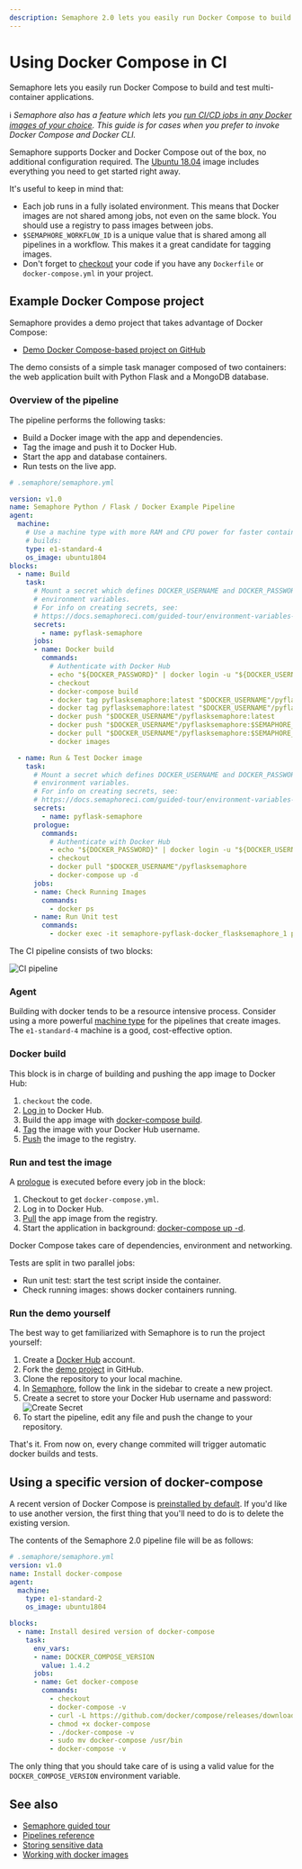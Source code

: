 ```yaml
---
description: Semaphore 2.0 lets you easily run Docker Compose to build and test multi-container applications. This page shows you how it can be done.
---
```


# Using Docker Compose in CI

Semaphore lets you easily run Docker Compose to build and test multi-container
applications.


ℹ️  *Semaphore also has a feature which lets you [run CI/CD jobs in any Docker
images of your choice][docker-agents].  This guide is for cases when you prefer
to invoke Docker Compose and Docker CLI.*

Semaphore supports Docker and Docker Compose out of the box, no
additional configuration required. The
[Ubuntu 18.04][ubuntu-vm] image includes everything you need to get started
right away.

It's useful to keep in mind that:

  - Each job runs in a fully isolated environment. This means that
    Docker images are not shared among jobs, not even on the same block.
    You should use a registry to pass images between jobs.
  - `$SEMAPHORE_WORKFLOW_ID` is a unique value that is shared among all
    pipelines in a workflow. This makes it a great candidate for tagging
    images.
  - Don't forget to
    [checkout](https://docs.semaphoreci.com/reference/toolbox-reference/#checkout)
    your code if you have any `Dockerfile` or `docker-compose.yml` in your
    project.

## Example Docker Compose project

Semaphore provides a demo project that takes advantage of Docker
Compose:

  - [Demo Docker Compose-based project on GitHub](https://github.com/semaphoreci-demos/semaphore-demo-python-flask)

The demo consists of a simple task manager composed of two containers:
the web application built with Python Flask and a MongoDB database.

### Overview of the pipeline

The pipeline performs the following tasks:

- Build a Docker image with the app and dependencies.
- Tag the image and push it to Docker Hub.
- Start the app and database containers.
- Run tests on the live app.

``` yaml
# .semaphore/semaphore.yml

version: v1.0
name: Semaphore Python / Flask / Docker Example Pipeline
agent:
  machine:
    # Use a machine type with more RAM and CPU power for faster container
    # builds:
    type: e1-standard-4
    os_image: ubuntu1804
blocks:
  - name: Build
    task:
      # Mount a secret which defines DOCKER_USERNAME and DOCKER_PASSWORD
      # environment variables.
      # For info on creating secrets, see:
      # https://docs.semaphoreci.com/guided-tour/environment-variables-and-secrets/
      secrets:
        - name: pyflask-semaphore
      jobs:
      - name: Docker build
        commands:
          # Authenticate with Docker Hub
          - echo "${DOCKER_PASSWORD}" | docker login -u "${DOCKER_USERNAME}" --password-stdin
          - checkout
          - docker-compose build
          - docker tag pyflasksemaphore:latest "$DOCKER_USERNAME"/pyflasksemaphore:latest
          - docker tag pyflasksemaphore:latest "$DOCKER_USERNAME"/pyflasksemaphore:$SEMAPHORE_WORKFLOW_ID
          - docker push "$DOCKER_USERNAME"/pyflasksemaphore:latest
          - docker push "$DOCKER_USERNAME"/pyflasksemaphore:$SEMAPHORE_WORKFLOW_ID
          - docker pull "$DOCKER_USERNAME"/pyflasksemaphore:$SEMAPHORE_WORKFLOW_ID
          - docker images

  - name: Run & Test Docker image
    task:
      # Mount a secret which defines DOCKER_USERNAME and DOCKER_PASSWORD
      # environment variables.
      # For info on creating secrets, see:
      # https://docs.semaphoreci.com/guided-tour/environment-variables-and-secrets/
      secrets:
        - name: pyflask-semaphore
      prologue:
        commands:
          # Authenticate with Docker Hub
          - echo "${DOCKER_PASSWORD}" | docker login -u "${DOCKER_USERNAME}" --password-stdin
          - checkout
          - docker pull "$DOCKER_USERNAME"/pyflasksemaphore
          - docker-compose up -d
      jobs:
      - name: Check Running Images
        commands:
          - docker ps
      - name: Run Unit test
        commands:
          - docker exec -it semaphore-pyflask-docker_flasksemaphore_1 python -m unittest
```

The CI pipeline consists of two blocks:

![CI pipeline](https://raw.githubusercontent.com/semaphoreci-demos/semaphore-demo-python-flask/master/.semaphore/pipeline.png)

### Agent

Building with docker tends to be a resource intensive process. Consider
using a more powerful [machine
type](https://docs.semaphoreci.com/ci-cd-environment/machine-types/) for the
pipelines that create images. The `e1-standard-4` machine is a good,
cost-effective option.

### Docker build

This block is in charge of building and pushing the app image to Docker
Hub:

1.  `checkout` the code.
2.  [Log in](https://docs.docker.com/engine/reference/commandline/login/)
    to Docker Hub.
3.  Build the app image with [docker-compose
    build](https://docs.docker.com/compose/reference/build/).
4.  [Tag](https://docs.docker.com/engine/reference/commandline/tag/) the
    image with your Docker Hub username.
5.  [Push](https://docs.docker.com/engine/reference/commandline/push/)
    the image to the registry.

### Run and test the image

A
[prologue](https://docs.semaphoreci.com/reference/pipeline-yaml-reference/#prologue)
is executed before every job in the block:

1.  Checkout to get `docker-compose.yml`.
2.  Log in to Docker Hub.
3.  [Pull](https://docs.docker.com/engine/reference/commandline/pull/)
    the app image from the registry.
4.  Start the application in background: 
    [docker-compose up -d](https://docs.docker.com/compose/reference/up/).
    
Docker Compose takes care of dependencies, environment and networking.

Tests are split in two parallel jobs:

  - Run unit test: start the test script inside the container.
  - Check running images: shows docker containers running.

### Run the demo yourself

The best way to get familiarized with Semaphore is to run the project
yourself:

1.  Create a [Docker Hub](https://hub.docker.com) account.
2.  Fork the 
    [demo project](https://github.com/semaphoreci-demos/semaphore-demo-python-flask)
    in GitHub.
3.  Clone the repository to your local machine.
4.  In [Semaphore](https://semaphoreci.com), follow the link in the
    sidebar to create a new project.
5.  Create a secret to store your Docker Hub username and password:
    ![Create Secret](https://raw.githubusercontent.com/semaphoreci-demos/semaphore-demo-python-flask/master/.semaphore/semaphore-create-secret-pyflasksemaphore.png)
6.  To start the pipeline, edit any file and push the change to your
    repository.

That's it. From now on, every change commited will trigger automatic
docker builds and tests.

## Using a specific version of docker-compose

A recent version of Docker Compose is [preinstalled by default][ubuntu-vm].
If you'd like to use another version, the first thing that you'll need
to do is to delete the existing version.

The contents of the Semaphore 2.0 pipeline file will be as follows:

``` yaml
# .semaphore/semaphore.yml
version: v1.0
name: Install docker-compose
agent:
  machine:
    type: e1-standard-2
    os_image: ubuntu1804

blocks:
  - name: Install desired version of docker-compose
    task:
      env_vars:
      - name: DOCKER_COMPOSE_VERSION
        value: 1.4.2
      jobs:
      - name: Get docker-compose
        commands:
          - checkout
          - docker-compose -v
          - curl -L https://github.com/docker/compose/releases/download/${DOCKER_COMPOSE_VERSION}/docker-compose-`uname -s`-`uname -m` > docker-compose
          - chmod +x docker-compose
          - ./docker-compose -v
          - sudo mv docker-compose /usr/bin
          - docker-compose -v
```

The only thing that you should take care of is using a valid value for the
`DOCKER_COMPOSE_VERSION` environment variable.

## See also

  - [Semaphore guided
    tour](https://docs.semaphoreci.com/guided-tour/getting-started/)
  - [Pipelines
    reference](https://docs.semaphoreci.com/reference/pipeline-yaml-reference/)
  - [Storing sensitive
    data](https://docs.semaphoreci.com/guided-tour/environment-variables-and-secrets/)
  - [Working with docker
    images](https://docs.semaphoreci.com/ci-cd-environment/working-with-docker/)

[docker-agents]: https://docs.semaphoreci.com/ci-cd-environment/custom-ci-cd-environment-with-docker/
[ubuntu-vm]: https://docs.semaphoreci.com/ci-cd-environment/ubuntu-18.04-image/
